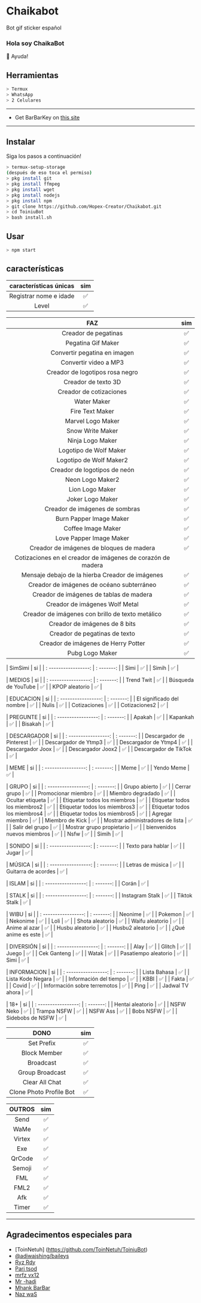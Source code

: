 # Chaikabot
Bot gif sticker español
### Hola soy ChaikaBot



<summary>🍙 Ayuda!</summary>

## Herramientas

```bash
> Termux
> WhatsApp
> 2 Celulares
```

---


- Get BarBarKey on [this site](https://mhankbarbar.tech)

---

## Instalar
Siga los pasos a continuación!

```bash
> termux-setup-storage
(después de eso toca el permiso)
> pkg install git
> pkg install ffmpeg
> pkg install wget
> pkg install nodejs
> pkg install npm
> git clone https://github.com/Hopex-Creator/Chaikabot.git
> cd ToiniuBot
> bash install.sh
```

## Usar

```bash
> npm start
```

## características

| características únicas | sim
| :---------------------------------------------: | :-----------: |
|  Registrar nome e idade|✅|
|         Level    |✅|

|  FAZ  |                                           sim |
| :---------------------------------------------: | :-----------: |
| Creador de pegatinas | ✅ |
| Pegatina Gif Maker | ✅ |
| Convertir pegatina en imagen | ✅ |
| Convertir video a MP3 | ✅ |
| Creador de logotipos rosa negro | ✅ |
| Creador de texto 3D | ✅ |
| Creador de cotizaciones | ✅ |
| Water Maker | ✅ |
| Fire Text Maker | ✅ |
| Marvel Logo Maker | ✅ |
| Snow Write Maker | ✅ |
| Ninja Logo Maker | ✅ |
| Logotipo de Wolf Maker | ✅ |
| Logotipo de Wolf Maker2 | ✅ |
| Creador de logotipos de neón | ✅ |
| Neon Logo Maker2 | ✅ |
| Lion Logo Maker | ✅ |
| Joker Logo Maker | ✅ |
| Creador de imágenes de sombras | ✅ |
| Burn Papper Image Maker | ✅ |
| Coffee Image Maker | ✅ |
| Love Papper Image Maker | ✅ |
| Creador de imágenes de bloques de madera | ✅ |
| Cotizaciones en el creador de imágenes de corazón de madera |
| Mensaje debajo de la hierba Creador de imágenes | ✅ |
| Creador de imágenes de océano subterráneo | ✅ |
| Creador de imágenes de tablas de madera | ✅ |
| Creador de imágenes Wolf Metal | ✅ |
| Creador de imágenes con brillo de texto metálico | ✅ |
| Creador de imágenes de 8 bits | ✅ |
| Creador de pegatinas de texto | ✅ |
| Creador de imágenes de Herry Potter | ✅ |
| Pubg Logo Maker | ✅ |

| SimSimi | si |
| : -----------------: | : -------: |
| Simi | ✅ |
| Simih | ✅ |

| MEDIOS | si |
| : -----------------: | : -------: |
| Trend Twit | ✅ |
| Búsqueda de YouTube | ✅ |
| KPOP aleatorio | ✅ |

| EDUCACION | si |
| : -----------------: | : -------: |
| El significado del nombre | ✅ |
| Nulis | ✅ |
| Cotizaciones | ✅ |
| Cotizaciones2 | ✅ |

| PREGUNTE | si |
| : -----------------: | : -------: |
| Apakah | ✅ |
| Kapankah | ✅ |
| Bisakah | ✅ |

| DESCARGADOR | si |
| : -----------------: | : -------: |
| Descargador de Pinterest | ✅ |
| Descargador de Ytmp3 | ✅ |
| Descargador de Ytmp4 | ✅ |
| Descargador Joox | ✅ |
| Descargador Joox2 | ✅ |
| Descargador de TikTok | ✅ |

| MEME | si |
| : -----------------: | : -------: |
| Meme | ✅ |
| Yendo Meme | ✅ |

| GRUPO | si |
| : -----------------: | : -------: |
| Grupo abierto | ✅ |
| Cerrar grupo | ✅ |
| Promocionar miembro | ✅ |
| Miembro degradado | ✅ |
| Ocultar etiqueta | ✅ |
| Etiquetar todos los miembros | ✅ |
| Etiquetar todos los miembros2 | ✅ |
| Etiquetar todos los miembros3 | ✅ |
| Etiquetar todos los miembros4 | ✅ |
| Etiquetar todos los miembros5 | ✅ |
| Agregar miembro | ✅ |
| Miembro de Kick | ✅ |
| Mostrar administradores de lista | ✅ |
| Salir del grupo | ✅ |
| Mostrar grupo propietario | ✅ |
| bienvenidos nuevos miembros | ✅ |
| Nsfw | ✅ |
| Simih | ✅ |

| SONIDO | si |
| : -----------------: | : -------: |
| Texto para hablar | ✅ |
| Jugar | ✅ |

| MÚSICA | si |
| : -----------------: | : -------: |
| Letras de música | ✅ |
| Guitarra de acordes | ✅ |

| ISLAM | si |
| : -----------------: | : -------: |
| Corán | ✅ |

| STALK | si |
| : -----------------: | : -------: |
| Instagram Stalk | ✅ |
| Tiktok Stalk | ✅ |

| WIBU | si |
| : -----------------: | : -------: |
| Neonime | ✅ |
| Pokemon | ✅ |
| Nekonime | ✅ |
| Loli | ✅ |
| Shota aleatorio | ✅ |
| Waifu aleatorio | ✅ |
| Anime al azar | ✅ |
| Husbu aleatorio | ✅ |
| Husbu2 aleatorio | ✅ |
| ¿Qué anime es este | ✅ |

| DIVERSIÓN | si |
| : -----------------: | : -------: |
| Alay | ✅ |
| Glitch | ✅ |
| Juego | ✅ |
| Cek Ganteng | ✅ |
| Watak | ✅ |
| Pasatiempo aleatorio | ✅ |
| Simi | ✅ |

| INFORMACION | si |
| : -----------------: | : -------: |
| Lista Bahasa | ✅ |
| Lista Kode Negara | ✅ |
| Información del tiempo | ✅ |
| KBBI | ✅ |
| Fakta | ✅ |
| Covid | ✅ |
| Información sobre terremotos | ✅ |
| Ping | ✅ |
| Jadwal TV ahora | ✅ |

| 18+ | si |
| : -----------------: | : -------: |
| Hentai aleatorio | ✅ |
| NSFW Neko | ✅ |
| Trampa NSFW | ✅ |
| NSFW Ass | ✅ |
| Bobs NSFW | ✅ |
| Sidebobs de NSFW | ✅ |



| DONO | sim |
| :-----------------: | :-------: |
| Set Prefix|✅|
| Block Member|✅|
| Broadcast|✅|
| Group Broadcast|✅|
| Clear All Chat|✅|
| Clone Photo Profile Bot|✅|

| OUTROS | sim |
| :-----------------: | :-------: |
| Send|✅|
| WaMe|✅|
| Virtex|✅|
| Exe|✅|
| QrCode|✅|
| Semoji|✅|
| FML|✅|
| FML2|✅|
| Afk|✅|
| Timer|✅|

---



## Agradecimentos especiales para

- [ToinNetuh] (https://github.com/ToinNetuh/ToiniuBot)
- [@adiwajshing/baileys](https://github.com/adiwajshing/Baileys) 
- [Ryz Rdy](https://github.com/RyzRdy)
- [Pari tsod](https://github.com/Paritsod)
- [mrfz vx12](https://github.com/mrfzvx12)
- [Mr -hadi](https://github.com/Mr-hadi)
- [Mhank BarBar](https://github.com/mhankbarbar)
- [Naz waS](https://github.com/NazwaS)
